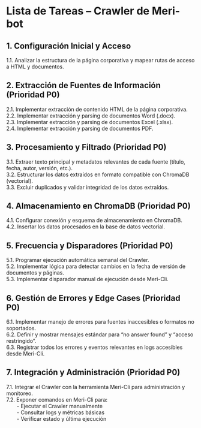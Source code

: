 # Lista de Tareas – Crawler de Meri-bot

## 1. Configuración Inicial y Acceso
1.1. Analizar la estructura de la página corporativa y mapear rutas de acceso a HTML y documentos.  

## 2. Extracción de Fuentes de Información (Prioridad P0)
2.1. Implementar extracción de contenido HTML de la página corporativa.  
2.2. Implementar extracción y parsing de documentos Word (.docx).  
2.3. Implementar extracción y parsing de documentos Excel (.xlsx).  
2.4. Implementar extracción y parsing de documentos PDF.

## 3. Procesamiento y Filtrado (Prioridad P0)
3.1. Extraer texto principal y metadatos relevantes de cada fuente (título, fecha, autor, versión, etc.).  
3.2. Estructurar los datos extraídos en formato compatible con ChromaDB (vectorial).  
3.3. Excluir duplicados y validar integridad de los datos extraídos.

## 4. Almacenamiento en ChromaDB (Prioridad P0)
4.1. Configurar conexión y esquema de almacenamiento en ChromaDB.  
4.2. Insertar los datos procesados en la base de datos vectorial.

## 5. Frecuencia y Disparadores (Prioridad P0)
5.1. Programar ejecución automática semanal del Crawler.  
5.2. Implementar lógica para detectar cambios en la fecha de versión de documentos y páginas.  
5.3. Implementar disparador manual de ejecución desde Meri-Cli.

## 6. Gestión de Errores y Edge Cases (Prioridad P0)
6.1. Implementar manejo de errores para fuentes inaccesibles o formatos no soportados.  
6.2. Definir y mostrar mensajes estándar para “no answer found” y “acceso restringido”.  
6.3. Registrar todos los errores y eventos relevantes en logs accesibles desde Meri-Cli.

## 7. Integración y Administración (Prioridad P0)
7.1. Integrar el Crawler con la herramienta Meri-Cli para administración y monitoreo.  
7.2. Exponer comandos en Meri-Cli para:  
  - Ejecutar el Crawler manualmente  
  - Consultar logs y métricas básicas  
  - Verificar estado y última ejecución
